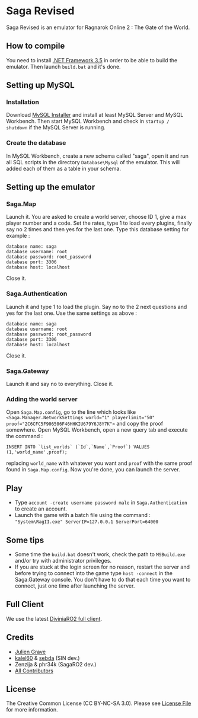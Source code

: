 # Saga Revised

Saga Revised is an emulator for Ragnarok Online 2 : The Gate of the World.

## How to compile
You need to install [.NET Framework 3.5](http://www.microsoft.com/en-us/download/details.aspx?id=21) in order to be able to build the emulator. Then launch `build.bat` and it's done.

## Setting up MySQL

### Installation
Download [MySQL Installer](http://dev.mysql.com/downloads/windows/installer/) and install at least MySQL Server and MySQL Workbench. Then start MySQL Workbench and check in `startup / shutdown` if the MySQL Server is running.

### Create the database
In MySQL Workbench, create a new schema called "saga", open it and run all SQL scripts in the directory `Database\Mysql` of the emulator. This will added each of them as a table in your schema.

## Setting up the emulator

### Saga.Map
Launch it. You are asked to create a world server, choose ID 1, give a max player number and a code. Set the rates, type 1 to load every plugins, finally say no 2 times and then yes for the last one. Type this database setting for example :
```
database name: saga
database username: root
database password: root_password
database port: 3306
database host: localhost
```
Close it.

### Saga.Authentication
Launch it and type 1 to load the plugin. Say no to the 2 next questions and yes for the last one. Use the same settings as above :
```
database name: saga
database username: root
database password: root_password
database port: 3306
database host: localhost
```
Close it.

### Saga.Gateway
Launch it and say no to everything. Close it.

### Adding the world server
Open `Saga.Map.config`, go to the line which looks like `<Saga.Manager.NetworkSettings world="1" playerlimit="50" proof="2C6CFC5F906506F46HHKIU679Y6J8Y7K">` and copy the proof somewhere. Open MySQL Workbench, open a new query tab and execute the command :
```
INSERT INTO `list_worlds` (`Id`,`Name`,`Proof`) VALUES (1,'world_name',proof);
```
replacing `world_name` with whatever you want and `proof` with the same proof found in `Saga.Map.config`.
Now you're done, you can launch the server.

## Play
* Type `account -create username password male` in `Saga.Authentication` to create an account.
* Launch the game with a batch file using the command : `"System\RagII.exe" ServerIP=127.0.0.1 ServerPort=64000`

## Some tips
* Some time the `build.bat` doesn't work, check the path to `MSBuild.exe` and/or try with administrator privileges.
* If you are stuck at the login screen for no reason, restart the server and before trying to connect into the game type `host -connect` in the Saga.Gateway console. You don't have to do that each time you want to connect, just one time after launching the server.

## Full Client
We use the latest [DiviniaRO2 full client](https://mega.co.nz/#!yZhlkB5S!j6zia8kE_uLZ65WaJavDS-nVvq7-vyDgtGfRIbcmm9E).

## Credits
* [Julien Grave](https://github.com/darkin47)
* [kalel60](https://www.assembla.com/profile/kalel60) & [sebda](https://www.assembla.com/profile/Sebda) (SIN dev.)
* Zenzija & phr34k (SagaRO2 dev.)
* [All Contributors](https://github.com/Darkin47/SagaRevised/graphs/contributors)

## License
The Creative Common License (CC BY-NC-SA 3.0). Please see [License File](https://github.com/Darkin47/SagaRevised/blob/master/LICENSE) for more information.
